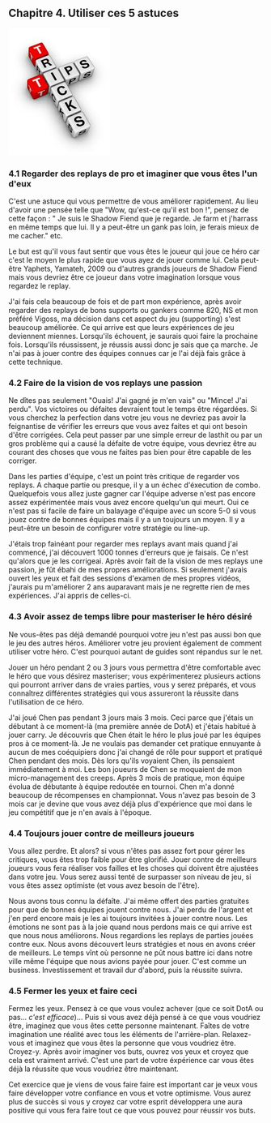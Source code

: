 
<div id="c4"></div>

## Chapitre 4. Utiliser ces 5 astuces ##

![trucs et astuces](./img/tipstricks.jpg)

### 4.1 Regarder des replays de pro et imaginer que vous êtes l'un d'eux ###

C'est une astuce qui vous permettre de vous améliorer rapidement. Au lieu d'avoir une pensée 
telle que "Wow, qu'est-ce qu'il est bon !", pensez de cette façon : " Je suis le Shadow Fiend que je regarde. Je farm et j'harrass en même temps que lui.
Il y a peut-être un gank pas loin, je ferais mieux de me cacher." etc.

Le but est qu'il vous faut sentir que vous êtes le joueur qui joue ce héro car c'est le moyen le plus rapide que vous ayez de jouer comme lui.
Cela peut-être Yaphets, Yamateh, 2009 ou d'autres grands joueurs de Shadow Fiend mais vous devriez être ce joueur dans votre imagination lorsque
vous regardez le replay.

J'ai fais cela beaucoup de fois et de part mon expérience, après avoir regarder des replays de bons supports ou gankers comme 820, NS et mon 
préféré Vigoss, ma décision dans cet aspect du jeu (supporting) s'est beaucoup améliorée.
Ce qui arrive est que leurs expériences de jeu deviennent miennes. Lorsqu'ils échouent, je saurais quoi faire la prochaine fois. Lorsqu'ils réussissent,
je réussis aussi donc je sais que ça marche. 
Je n'ai pas à jouer contre des équipes connues car je l'ai déjà fais grâce à cette technique.

### 4.2 Faire de la vision de vos replays une passion ###

Ne dîtes pas seulement "Ouais! J'ai gagné je m'en vais" ou "Mince! J'ai perdu". Vos victoires ou défaites devraient tout le temps être régardées.
Si vous cherchez la perfection dans votre jeu vous ne devriez pas avoir la feignantise de vérifier les erreurs que vous avez faites et qui ont 
besoin d'être corrigées. Cela peut passer par une simple erreur de lasthit ou par un gros problème qui a causé la défaite de votre équipe, vous devriez
être au courant des choses que vous ne faites pas bien pour être capable de les corriger.

Dans les parties d'équipe, c'est un point très critique de regarder vos replays. A chaque partie ou presque, il y a un échec d'éxecution de combo.
Quelquefois vous allez juste gagner car l'équipe adverse n'est pas encore assez expérimentée mais vous avez encore quelqu'un qui meurt. Oui ce n'est pas
si facile de faire un balayage d'équipe avec un score 5-0 si vous jouez contre de bonnes équipes mais il y a un toujours un moyen.
Il y a peut-être un besoin de configurer votre stratégie ou line-up.

J'étais trop fainéant pour regarder mes replays avant mais quand j'ai commencé, j'ai découvert 1000 tonnes d'erreurs que je faisais. Ce n'est qu'alors
que je les corrigeai. Après avoir fait de la vision de mes replays une passion, je fût ébahi de mes propres améliorations. 
Si seulement j'avais ouvert les yeux et fait des sessions d'examen de mes propres vidéos, j'aurais pu m'améliorer 2 ans auparavant mais je ne regrette rien 
de mes expériences. 
J'ai appris de celles-ci.

### 4.3 Avoir assez de temps libre pour masteriser le héro désiré ###

Ne vous-êtes pas déjà demandé pourquoi votre jeu n'est pas aussi bon que le jeu des autres héros.
Améliorer votre jeu provient également de comment utiliser votre héro. C'est pourquoi autant de guides sont répandus sur le net. 

Jouer un héro pendant 2 ou 3 jours vous permettra d'être comfortable avec le héro que vous désirez masteriser; vous expérimenterez plusieurs 
actions qui pourront arriver dans de vraies parties, vous y serez préparés, et vous connaîtrez différentes stratégies qui vous assureront la réussite
dans l'utilisation de ce héro.

J'ai joué Chen pas pendant 3 jours mais 3 mois. Ceci parce que j'étais un débutant à ce moment-là (ma première année de DotA) et j'étais habitué à jouer carry.
Je découvris que Chen était le héro le plus joué par les équipes pros à ce moment-là. Je ne voulais pas demander cet pratique ennuyante à aucun de mes 
coéquipiers donc j'ai changé de rôle pour support et pratiqué Chen pendant des mois. 
Dès lors qu'ils voyaient Chen, ils pensaient immédiatement à moi. Les bon joueurs de Chen se moquaient de mon micro-management des creeps.
Après 3 mois de pratique, mon équipe évolua de débutante à équipe redoutée en tournoi. Chen m'a donné beaucoup de récompenses en championnat. Vous n'avez pas besoin de 
3 mois car je devine que vous avez déjà plus d'expérience que moi dans le jeu compétitif que je n'en avais à l'époque.

### 4.4 Toujours jouer contre de meilleurs joueurs ###

Vous allez perdre. Et alors? si vous n'êtes pas assez fort pour gérer les critiques, vous êtes trop faible pour être glorifié. Jouer contre de meilleurs joueurs vous 
fera réaliser vos failles et les choses qui doivent être ajustées dans votre jeu. Vous serez aussi tenté de surpasser son niveau de jeu, si vous êtes assez optimiste
(et vous avez besoin de l'être).

Nous avons tous connu la défaîte. J'ai même offert des parties gratuites pour que de bonnes équipes jouent contre nous. J'ai perdu de l'argent et j'en perd encore 
mais je les ai toujours invitées à jouer contre nous. 
Les émotions ne sont pas à la joie quand nous perdons mais ce qui arrive est que nous nous améliorons. Nous regardions les replays de parties jouées contre eux. 
Nous avons découvert leurs stratégies et nous en avons créer de meilleurs. 
Le temps vînt où personne ne pût nous battre ici dans notre ville même l'équipe que nous avions payée pour jouer.
C'est comme un business. Investissement et travail dur d'abord, puis la réussite suivra.

### 4.5 Fermer les yeux et faire ceci ###

Fermez les yeux. Pensez à ce que vous voulez achever (que ce soit DotA ou pas... _c'est efficace_)... Puis si vous avez déjà pensé à ce que vous voudriez être, 
imaginez que vous êtes cette personne maintenant. 
Faîtes de votre imagination une réalité avec tous les éléments de l'arrière-plan. 
Relaxez-vous et imaginez que vous êtes la personne que vous voudriez être. Croyez-y. 
Après avoir imaginer vos buts, ouvrez vos yeux et croyez que cela est vraiment arrivé. C'est une part de votre éxpérience car vous êtes déjà la réussite que vous voudriez
être maintenant.

Cet exercice que je viens de vous faire faire est important car je veux vous faire développer votre confiance en vous et votre optimisme. 
Vous aurez plus de succès si vous y croyez car votre esprit développera une aura positive qui vous fera faire tout ce que vous pouvez pour réussir vos buts.

